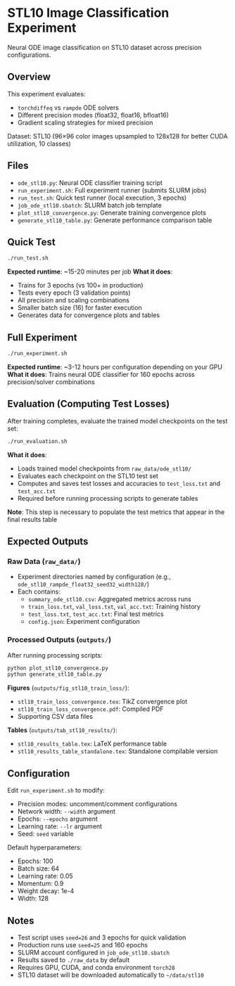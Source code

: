 # STL10 Image Classification Experiment

Neural ODE image classification on STL10 dataset across precision configurations.

## Overview

This experiment evaluates:
- `torchdiffeq` vs `rampde` ODE solvers
- Different precision modes (float32, float16, bfloat16)
- Gradient scaling strategies for mixed precision

Dataset: STL10 (96×96 color images upsampled to 128x128 for better CUDA utilization, 10 classes)

## Files

- `ode_stl10.py`: Neural ODE classifier training script
- `run_experiment.sh`: Full experiment runner (submits SLURM jobs)
- `run_test.sh`: Quick test runner (local execution, 3 epochs)
- `job_ode_stl10.sbatch`: SLURM batch job template
- `plot_stl10_convergence.py`: Generate training convergence plots
- `generate_stl10_table.py`: Generate performance comparison table

## Quick Test

```bash
./run_test.sh
```

**Expected runtime**: ~15-20 minutes per job
**What it does**:
- Trains for 3 epochs (vs 100+ in production)
- Tests every epoch (3 validation points)
- All precision and scaling combinations
- Smaller batch size (16) for faster execution
- Generates data for convergence plots and tables

## Full Experiment

```bash
./run_experiment.sh
```

**Expected runtime**: ~3-12 hours per configuration depending on your GPU
**What it does**: Trains neural ODE classifier for 160 epochs across precision/solver combinations

## Evaluation (Computing Test Losses)

After training completes, evaluate the trained model checkpoints on the test set:

```bash
./run_evaluation.sh
```

**What it does**:
- Loads trained model checkpoints from `raw_data/ode_stl10/`
- Evaluates each checkpoint on the STL10 test set
- Computes and saves test losses and accuracies to `test_loss.txt` and `test_acc.txt`
- Required before running processing scripts to generate tables

**Note**: This step is necessary to populate the test metrics that appear in the final results table

## Expected Outputs

### Raw Data (`raw_data/`)
- Experiment directories named by configuration (e.g., `ode_stl10_rampde_float32_seed32_width128/`)
- Each contains:
  - `summary_ode_stl10.csv`: Aggregated metrics across runs
  - `train_loss.txt`, `val_loss.txt`, `val_acc.txt`: Training history
  - `test_loss.txt`, `test_acc.txt`: Final test metrics
  - `config.json`: Experiment configuration

### Processed Outputs (`outputs/`)

After running processing scripts:

```bash
python plot_stl10_convergence.py
python generate_stl10_table.py
```

**Figures** (`outputs/fig_stl10_train_loss/`):
- `stl10_train_loss_convergence.tex`: TikZ convergence plot
- `stl10_train_loss_convergence.pdf`: Compiled PDF
- Supporting CSV data files

**Tables** (`outputs/tab_stl10_results/`):
- `stl10_results_table.tex`: LaTeX performance table
- `stl10_results_table_standalone.tex`: Standalone compilable version

## Configuration

Edit `run_experiment.sh` to modify:
- Precision modes: uncomment/comment configurations
- Network width: `--width` argument
- Epochs: `--epochs` argument
- Learning rate: `--lr` argument
- Seed: `seed` variable

Default hyperparameters:
- Epochs: 100
- Batch size: 64
- Learning rate: 0.05
- Momentum: 0.9
- Weight decay: 1e-4
- Width: 128

## Notes

- Test script uses `seed=26` and 3 epochs for quick validation
- Production runs use `seed=25` and 160 epochs
- SLURM account configured in `job_ode_stl10.sbatch`
- Results saved to `./raw_data` by default
- Requires GPU, CUDA, and conda environment `torch28`
- STL10 dataset will be downloaded automatically to `~/data/stl10`